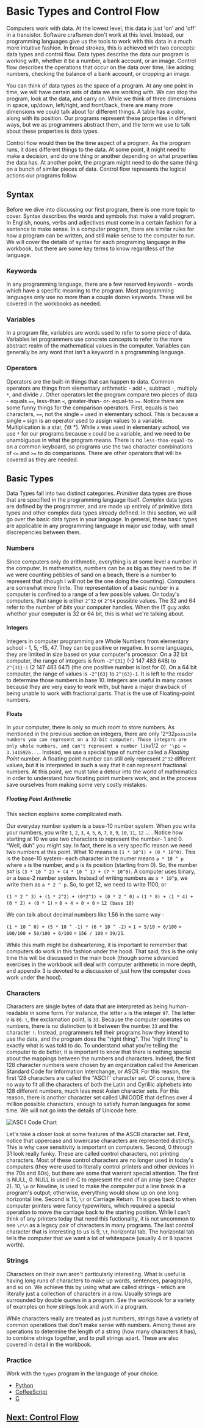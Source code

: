 # Basic Types and Control Flow

Computers work with data. At the lowest level, this data is just 'on' and
'off' in a transistor. Software craftsmen don't work at this level. Instead,
our programming languages give us the tools to work with this data in a much
more intuitive fashion. In broad strokes, this is achieved with two concepts:
data types and control flow. Data types describe the data our program is
working with, whether it be a number, a bank account, or an image. Control
flow describes the operations that occur on the data over time, like adding
numbers, checking the balance of a bank account, or cropping an image.

You can think of data types as the space of a program. At any one point in
time, we will have certain sets of data we are working with. We can stop the
program, look at the data, and carry on. While we think of three dimensions in
space,  up/down, left/right, and front/back, there are many more dimensions we
could talk about for different things. A table has a color, along with its
position. Our programs represent these properties in different ways, but we as
programmers abstract them, and the term we use to talk about these properties
is data types.

Control flow would then be the time aspect of a program. As the program runs,
it does different things to the data. At some point, it might need to make a
decision, and do one thing or another depending on what properties the data
has. At another point, the program might need to do the same thing on a bunch
of similar pieces of data. Control flow represents the logical actions our
programs follow.

## Syntax

Before we dive into discussing our first program, there is one more topic to
cover. Syntax describes the words and symbols that make a valid program. In
English, nouns, verbs and adjectives must come in a certain fashion for a
sentence to make sense. In a computer program, there are similar rules for how
a program can be written, and still make sense to the computer to run. We will
cover the details of syntax for each programing language in the workbook, but
there are some key terms to know regardless of the language.

### Keywords

In any programming language, there are a few reserved *keywords*  -  words
which have a specific meaning to the program. Most programming languages only
use no more than a couple dozen keywords. These will be covered in the
workbooks as needed.

### Variables

In a program file, variables are words used to refer to some piece of data.
Variables let programmers use concrete concepts to refer to the more abstract
realm of the mathematical values in the computer. Variables can generally be
any word that isn't a keyword in a programming language.

### Operators

Operators are the built-in things that can happen to data. Common operators
are things from elementary arithmetic  -  add `+`, subtract `-`,
multiply `*`, and divide `/`. Other operators let the program compare
two pieces of data  -  equals `==`, less-than `<`, greater-than-
or- equal-to `>=`. Notice there are some funny things for the comparison
operators. First, equals is two characters, `==`, not the single `=`
used in elementary school. This is because a single `=` sign is an
operator used to assign values to a variable. Multiplication is a star, {\tt
*}. While `x` was used in elementary school, we use `*` for our
programs because `x` could be a variable, and we need to be unambiguous in
what the program means. There is no `less-than-equal-to` on a common keyboard,
so programs use the two character combinations of `<=` and `>=` to do
comparisons. There are other operators that will be covered as they are needed.

## Basic Types

Data Types fall into two distinct categories. *Primitive* data types are those
that are specified in the programming language itself. *Complex* data types
are defined by the programmer, and are made up entirely of primitive data
types and other complex data types already defined. In this section, we will
go over the basic data types in your language. In general, these basic types
are applicable in any programming language in major use today, with small
discrepencies between them.

### Numbers

Since computers only do arithmetic, everything is at some level a number in
the computer. In mathematics, numbers can be as big as they need to be. If we
were counting pebbles of sand on a beach, there is a number to represent that
(though I will not be the one doing the counting). Computers are somewhat more
finite. The representation of a basic number in a computer is confined to a
range of a few possible values. On today's computers, that range is either
`2^32` or `2^64` possible values. The 32 and 64 refer to the number of *bits*
your computer handles. When the IT guy asks whether your computer is 32 or 64
bit, this is what we're talking about.

#### Integers

Integers in computer programming are Whole Numbers from elementary school  - 
1, 5, -15, 47. They can be positive or negative. In some languages, they are
limited in size based on your computer's processor. On a 32 bit computer, the
range of integers is from `-2^{31}` (-2 147 483 648) to `2^{31}-1` (2 147 483
647) (the one positive number is lost for 0). On a 64 bit computer, the range
of values is `-2^{63}` to `2^{63}-1`. It is left to the reader to determine
those numbers in base 10. Integers are useful in many cases because they are
very easy to work with, but have a major drawback of being unable to work with
fractional parts. That is the use of Floating-point numbers.

#### Floats

In your computer, there is only so much room to store numbers. As mentioned in
the previous section on integers, there are only '2^32` possible numbers you
can represent on a 32-bit computer. Those integers are only whole numbers, and
can't represent a number like `1/2` or '\pi = 3.1415926...`. Instead,
we use a special type of number called a *Floating Point* number. A
floating point number can still only represent `2^32` different values, but it
is interpreted in such a way that it can represent fractional numbers. At this
point, we must take a detour into the world of mathematics in order to
understand how floating point numbers work, and in the process save ourselves
from making some very costly mistakes.

##### Floating Point Arithmetic
This section explains some complicated math.

Our everyday number system is a base-10 number system. When you write your
numbers, you write `1`, `2`, `3`, `4`, `5`, `6`, `7`, `8`, `9`, `10`, `11`, `12`
... . Notice how starting at 10 we use two characters to represent the number- 1
and 0. "Well, duh" you might say. In fact, there is a very specific reason we
need two numbers at this point. What 10 means is `(1 * 10^1) + (0 * 10^0)`. This
is the base-10 system- each character in the numer means `a * 10 ^ p` where `a`
is the number, and `p` is its position (starting from 0). So, the number `347`
is `(3 * 10 ^ 2) + (4 * 10 ^ 1) + (7 * 10^0)`. A computer uses binary, or a
base-2 number  system. Instead of writing numbers as `a * 10^p`, we write them
as `a * 2 ^ p`. So, to get 12, we need to write 1100, or

`(1 * 2 ^ 3) + (1 * 2^2) + (0*2^1) + (0 * 2 ^ 0)`
= `(1 * 8) + (1 * 4) + (0 * 2) + (0 * 1)`
= `8 + 4 + 0 + 0`
= `12 (base 10)`

We can talk about decimal numbers like 1.56 in the same way -

`(1 * 10 ^ 0) + (5 * 10 ^ -1) * (6 * 10 ^ -2)`
= `1 + 5/10 + 6/100`
= `100/100 + 50/100 + 6/100`
= `156 / 100` = `39/25`.

While this math might be disheartening, it is important to remember that
computers do work in this fashion under the hood. That said, this is the only
time this will be discussed in the main book (though some advanced exercises
in the workbook will deal with computer arithmetic in more depth, and appendix
3 is devoted to a discussion of just how the computer does work under the
hood).

### Characters

Characters are single bytes of data that are interpreted as being human-
readable in some form. For instance, the letter `a` is the integer `97`. The
letter `V` is `86`. `!`, the exclamation point, is `33`. Because the computer
operates on numbers, there is no distinction to it between the number `33` and
the character `!`. Instead, programmers tell their programs how they intend to
use the data, and the program does the "right thing". The "right thing" is
exactly what is was told to do. To understand what you're telling the computer
to do better, it is important to know that there is nothing special about the
mappings between the numbers and characters. Indeed, the first 128 character
numbers were chosen by an organization called the American Standard Code for
Information Interchange, or ASCII. For this reason, the first 128 characters
are called the "ASCII'' character set. Of course, there is no way to fit all
the characters of both the Latin and Cyrillic alphebets into 128 different
numbers, much less most Asian character sets. For this reason, there is
another character set called UNICODE that defines over 4 million possible
characters, enough to satisfy human languages for some time. We will not go
into the details of Unicode here.

![ASCII Code Chart](./800px-ASCII_Code_Chart.png)

Let's take a closer look at some features of the ASCII character set. First,
notice that uppercase and lowercase characters are represented distinctly. This
is why case sensitivity is important on computers. Second, 0 through 31 look
really funky. These are called control characters, not printing characters. Most
of these control characters are no longer used in today's computers (they were
used to literally control printers and other devices in the 70s and 80s), but
there are some that warrant special attention. The first is NULL, 0. NULL is
used in C to represent the end of an array (see Chapter 2). 10, `\n` or Newline,
is used to make the computer put a line break in a program's output; otherwise,
everything would show up on one long horizontal line. Second is 15, `\r` or
Carriage Return. This goes back to when computer printers were fancy
typewriters, which required a special operation to move the carriage back to the
starting position. While I can't think of any printers today that need this
fuctionality, it is not uncommon to see `\r\n` as a legacy pair of characters in
many programs. The last control character that is interesting to us is 9, `\t`,
horizontal tab. The horizontal tab tells the computer that we want a lot of
whitespace (usually 4 or 8 spaces worth).

### Strings

Characters on their own aren't particularly interesting. What is useful is
having long runs of characters to make up words, sentences, paragraphs, and so
on. We achieve this by using what are called strings -  which are literally
just a collection of characters in a row. Usually strings are surrounded by
double quotes in a program. See the workbook for a variety of examples on how
strings look and work in a program.

While characters really are treated as just numbers, strings have a variety of
common operations that don't make sense with numbers. Among these are
operations to determine the length of a string (how many characters it has),
to combine strings together, and to pull strings apart. These are also covered
in detail in the workbook.

### Practice

Work with the `types` program in the language of your choice.

* [Python](types/python.md)
* [CoffeeScript](types/coffee.md)
* [C](types/c.md)

## [Next: Control Flow](controlflow.md)
